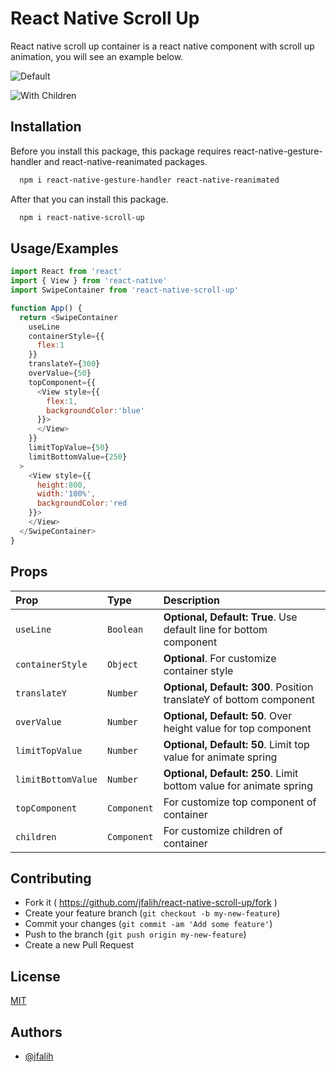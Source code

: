 
# React Native Scroll Up

React native scroll up container is a react native component with scroll up animation, you will see an example below.

![Default](https://media.giphy.com/media/3SsAp23SFICXT3vSJP/giphy.gif)

![With Children](https://media.giphy.com/media/etEWUFiDDMPV1eqA1s/giphy.gif)


## Installation

Before you install this package, this package requires react-native-gesture-handler and react-native-reanimated packages.

```bash
  npm i react-native-gesture-handler react-native-reanimated
```
After that you can install this package.

```bash
  npm i react-native-scroll-up
```
## Usage/Examples

```javascript
import React from 'react'
import { View } from 'react-native'
import SwipeContainer from 'react-native-scroll-up'

function App() {
  return <SwipeContainer 
    useLine
    containerStyle={{
      flex:1
    }}
    translateY={300}
    overValue={50}
    topComponent={{
      <View style={{
        flex:1,
        backgroundColor:'blue'
      }}>
      </View>
    }}
    limitTopValue={50}
    limitBottomValue={250}
  >
    <View style={{
      height:800,
      width:'100%',
      backgroundColor:'red
    }}>
    </View>
  </SwipeContainer>
}
```


## Props

| Prop | Type     | Description                |
| :-------- | :------- | :------------------------- |
| `useLine` | `Boolean` | **Optional, Default: True**. Use default line for bottom component  |
| `containerStyle` | `Object` | **Optional**. For customize container style  |
| `translateY` | `Number` | **Optional, Default: 300**. Position translateY of bottom component  |
| `overValue` | `Number` | **Optional, Default: 50**. Over height value for top component  |
| `limitTopValue` | `Number` | **Optional, Default: 50**. Limit top value for animate spring |
| `limitBottomValue` | `Number` | **Optional,  Default: 250**. Limit bottom value for animate spring |
| `topComponent` | `Component` | For customize top component of container  |
| `children` | `Component` | For customize children of container  |

## Contributing
- Fork it ( https://github.com/jfalih/react-native-scroll-up/fork )
- Create your feature branch (`git checkout -b my-new-feature`)
- Commit your changes (`git commit -am 'Add some feature'`)
- Push to the branch (`git push origin my-new-feature`)
- Create a new Pull Request


## License

[MIT](https://choosealicense.com/licenses/mit/)


## Authors

- [@jfalih](https://www.github.com/jfalih)

